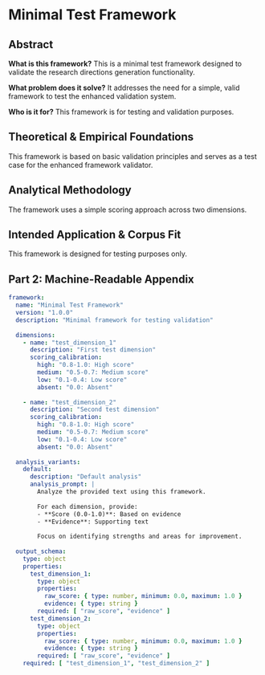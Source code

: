 # Minimal Test Framework

## Abstract

**What is this framework?** This is a minimal test framework designed to validate the research directions generation functionality.

**What problem does it solve?** It addresses the need for a simple, valid framework to test the enhanced validation system.

**Who is it for?** This framework is for testing and validation purposes.

## Theoretical & Empirical Foundations

This framework is based on basic validation principles and serves as a test case for the enhanced framework validator.

## Analytical Methodology

The framework uses a simple scoring approach across two dimensions.

## Intended Application & Corpus Fit

This framework is designed for testing purposes only.

## Part 2: Machine-Readable Appendix

```yaml
framework:
  name: "Minimal Test Framework"
  version: "1.0.0"
  description: "Minimal framework for testing validation"
  
  dimensions:
    - name: "test_dimension_1"
      description: "First test dimension"
      scoring_calibration:
        high: "0.8-1.0: High score"
        medium: "0.5-0.7: Medium score"
        low: "0.1-0.4: Low score"
        absent: "0.0: Absent"
    
    - name: "test_dimension_2"
      description: "Second test dimension"
      scoring_calibration:
        high: "0.8-1.0: High score"
        medium: "0.5-0.7: Medium score"
        low: "0.1-0.4: Low score"
        absent: "0.0: Absent"
  
  analysis_variants:
    default:
      description: "Default analysis"
      analysis_prompt: |
        Analyze the provided text using this framework.
        
        For each dimension, provide:
        - **Score (0.0-1.0)**: Based on evidence
        - **Evidence**: Supporting text
        
        Focus on identifying strengths and areas for improvement.
  
  output_schema:
    type: object
    properties:
      test_dimension_1:
        type: object
        properties:
          raw_score: { type: number, minimum: 0.0, maximum: 1.0 }
          evidence: { type: string }
        required: [ "raw_score", "evidence" ]
      test_dimension_2:
        type: object
        properties:
          raw_score: { type: number, minimum: 0.0, maximum: 1.0 }
          evidence: { type: string }
        required: [ "raw_score", "evidence" ]
    required: [ "test_dimension_1", "test_dimension_2" ]
```
